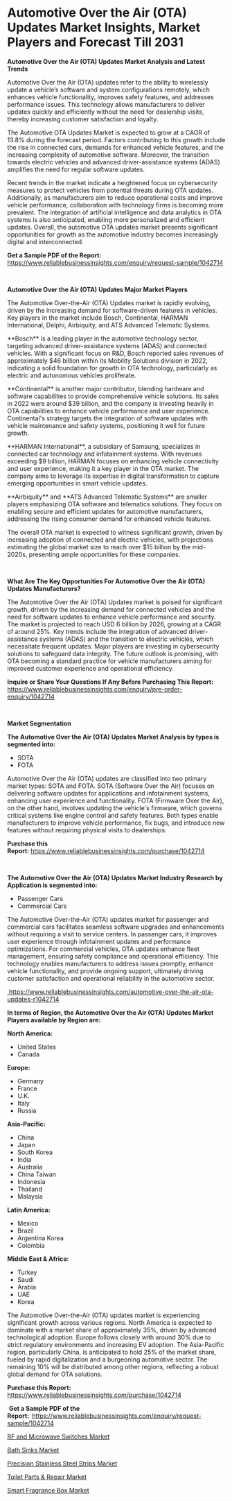 <p><h1>Automotive Over the Air (OTA) Updates Market Insights, Market Players and Forecast Till 2031</h1></p><p><strong>Automotive Over the Air (OTA) Updates Market Analysis and Latest Trends</strong></p>
<p><p>Automotive Over the Air (OTA) updates refer to the ability to wirelessly update a vehicle’s software and system configurations remotely, which enhances vehicle functionality, improves safety features, and addresses performance issues. This technology allows manufacturers to deliver updates quickly and efficiently without the need for dealership visits, thereby increasing customer satisfaction and loyalty.</p><p>The Automotive OTA Updates Market is expected to grow at a CAGR of 13.8% during the forecast period. Factors contributing to this growth include the rise in connected cars, demands for enhanced vehicle features, and the increasing complexity of automotive software. Moreover, the transition towards electric vehicles and advanced driver-assistance systems (ADAS) amplifies the need for regular software updates.</p><p>Recent trends in the market indicate a heightened focus on cybersecurity measures to protect vehicles from potential threats during OTA updates. Additionally, as manufacturers aim to reduce operational costs and improve vehicle performance, collaboration with technology firms is becoming more prevalent. The integration of artificial intelligence and data analytics in OTA systems is also anticipated, enabling more personalized and efficient updates. Overall, the automotive OTA updates market presents significant opportunities for growth as the automotive industry becomes increasingly digital and interconnected.</p></p>
<p><strong>Get a Sample PDF of the Report:&nbsp;</strong> <a href="https://www.reliablebusinessinsights.com/enquiry/request-sample/1042714?utm_campaign=63&utm_medium=2&utm_source=Github&utm_content=ia&utm_term=11102024&utm_id=automotive-over-the-air-ota-updates">https://www.reliablebusinessinsights.com/enquiry/request-sample/1042714</a></p>
<p>&nbsp;</p>
<p><strong>Automotive Over the Air (OTA) Updates Major Market Players</strong></p>
<p><p>The Automotive Over-the-Air (OTA) Updates market is rapidly evolving, driven by the increasing demand for software-driven features in vehicles. Key players in the market include Bosch, Continental, HARMAN International, Delphi, Airbiquity, and ATS Advanced Telematic Systems.</p><p>**Bosch** is a leading player in the automotive technology sector, targeting advanced driver-assistance systems (ADAS) and connected vehicles. With a significant focus on R&D, Bosch reported sales revenues of approximately $46 billion within its Mobility Solutions division in 2022, indicating a solid foundation for growth in OTA technology, particularly as electric and autonomous vehicles proliferate.</p><p>**Continental** is another major contributor, blending hardware and software capabilities to provide comprehensive vehicle solutions. Its sales in 2022 were around $39 billion, and the company is investing heavily in OTA capabilities to enhance vehicle performance and user experience. Continental's strategy targets the integration of software updates with vehicle maintenance and safety systems, positioning it well for future growth.</p><p>**HARMAN International**, a subsidiary of Samsung, specializes in connected car technology and infotainment systems. With revenues exceeding $9 billion, HARMAN focuses on enhancing vehicle connectivity and user experience, making it a key player in the OTA market. The company aims to leverage its expertise in digital transformation to capture emerging opportunities in smart vehicle updates.</p><p>**Airbiquity** and **ATS Advanced Telematic Systems** are smaller players emphasizing OTA software and telematics solutions. They focus on enabling secure and efficient updates for automotive manufacturers, addressing the rising consumer demand for enhanced vehicle features.</p><p>The overall OTA market is expected to witness significant growth, driven by increasing adoption of connected and electric vehicles, with projections estimating the global market size to reach over $15 billion by the mid-2020s, presenting ample opportunities for these companies.</p></p>
<p>&nbsp;</p>
<p><strong>What Are The Key Opportunities For Automotive Over the Air (OTA) Updates Manufacturers?</strong></p>
<p><p>The Automotive Over the Air (OTA) Updates market is poised for significant growth, driven by the increasing demand for connected vehicles and the need for software updates to enhance vehicle performance and security. The market is projected to reach USD 6 billion by 2026, growing at a CAGR of around 25%. Key trends include the integration of advanced driver-assistance systems (ADAS) and the transition to electric vehicles, which necessitate frequent updates. Major players are investing in cybersecurity solutions to safeguard data integrity. The future outlook is promising, with OTA becoming a standard practice for vehicle manufacturers aiming for improved customer experience and operational efficiency.</p></p>
<p><strong>Inquire or Share Your Questions If Any Before Purchasing This Report:</strong> <a href="https://www.reliablebusinessinsights.com/enquiry/pre-order-enquiry/1042714?utm_campaign=63&utm_medium=2&utm_source=Github&utm_content=ia&utm_term=11102024&utm_id=automotive-over-the-air-ota-updates">https://www.reliablebusinessinsights.com/enquiry/pre-order-enquiry/1042714</a></p>
<p>&nbsp;</p>
<p><strong>Market Segmentation</strong></p>
<p><strong>The Automotive Over the Air (OTA) Updates Market Analysis by types is segmented into:</strong></p>
<p><ul><li>SOTA</li><li>FOTA</li></ul></p>
<p><p>Automotive Over the Air (OTA) updates are classified into two primary market types: SOTA and FOTA. SOTA (Software Over the Air) focuses on delivering software updates for applications and infotainment systems, enhancing user experience and functionality. FOTA (Firmware Over the Air), on the other hand, involves updating the vehicle's firmware, which governs critical systems like engine control and safety features. Both types enable manufacturers to improve vehicle performance, fix bugs, and introduce new features without requiring physical visits to dealerships.</p></p>
<p><strong>Purchase this Report:&nbsp;</strong><a href="https://www.reliablebusinessinsights.com/purchase/1042714?utm_campaign=63&utm_medium=2&utm_source=Github&utm_content=ia&utm_term=11102024&utm_id=automotive-over-the-air-ota-updates">https://www.reliablebusinessinsights.com/purchase/1042714</a></p>
<p>&nbsp;</p>
<p><strong>The Automotive Over the Air (OTA) Updates Market Industry Research by Application is segmented into:</strong></p>
<p><ul><li>Passenger Cars</li><li>Commercial Cars</li></ul></p>
<p><p>The Automotive Over-the-Air (OTA) updates market for passenger and commercial cars facilitates seamless software upgrades and enhancements without requiring a visit to service centers. In passenger cars, it improves user experience through infotainment updates and performance optimizations. For commercial vehicles, OTA updates enhance fleet management, ensuring safety compliance and operational efficiency. This technology enables manufacturers to address issues promptly, enhance vehicle functionality, and provide ongoing support, ultimately driving customer satisfaction and operational reliability in the automotive sector.</p></p>
<p><a href="https://www.reliablebusinessinsights.com/automotive-over-the-air-ota-updates-r1042714?utm_campaign=63&utm_medium=2&utm_source=Github&utm_content=ia&utm_term=11102024&utm_id=automotive-over-the-air-ota-updates">&nbsp;https://www.reliablebusinessinsights.com/automotive-over-the-air-ota-updates-r1042714</a></p>
<p><strong>In terms of Region, the Automotive Over the Air (OTA) Updates Market Players available by Region are:</strong></p>
<p>
    <p> <strong> North America: </strong>
        <ul>
            <li>United States</li>
            <li>Canada</li>
        </ul>
        </p> 
    <p> <strong> Europe: </strong>
        <ul>
            <li>Germany</li>
            <li>France</li>
            <li>U.K.</li>
            <li>Italy</li>
            <li>Russia</li>
        </ul>
        </p> 
    <p> <strong> Asia-Pacific: </strong>
        <ul>
            <li>China</li>
            <li>Japan</li>
            <li>South Korea</li>
            <li>India</li>
            <li>Australia</li>
            <li>China Taiwan</li>
            <li>Indonesia</li>
            <li>Thailand</li>
            <li>Malaysia</li>
        </ul>
        </p> 
    <p> <strong> Latin America: </strong>
        <ul>
            <li>Mexico</li>
            <li>Brazil</li>
            <li>Argentina Korea</li>
            <li>Colombia</li>
        </ul>
        </p> 
    <p> <strong> Middle East & Africa: </strong>
        <ul>
            <li>Turkey</li>
            <li>Saudi</li>
            <li>Arabia</li>
            <li>UAE</li>
            <li>Korea</li>
        </ul>
    </p>
    </p>
<p><p>The Automotive Over-the-Air (OTA) updates market is experiencing significant growth across various regions. North America is expected to dominate with a market share of approximately 35%, driven by advanced technological adoption. Europe follows closely with around 30% due to strict regulatory environments and increasing EV adoption. The Asia-Pacific region, particularly China, is anticipated to hold 25% of the market share, fueled by rapid digitalization and a burgeoning automotive sector. The remaining 10% will be distributed among other regions, reflecting a robust global demand for OTA solutions.</p></p>
<p><strong>Purchase this Report: </strong><a href="https://www.reliablebusinessinsights.com/purchase/1042714?utm_campaign=63&utm_medium=2&utm_source=Github&utm_content=ia&utm_term=11102024&utm_id=automotive-over-the-air-ota-updates">https://www.reliablebusinessinsights.com/purchase/1042714</a></p>
<p>&nbsp;<strong>Get a Sample PDF of the Report:&nbsp;&nbsp;</strong><a href="https://www.reliablebusinessinsights.com/enquiry/request-sample/1042714?utm_campaign=63&utm_medium=2&utm_source=Github&utm_content=ia&utm_term=11102024&utm_id=automotive-over-the-air-ota-updates">https://www.reliablebusinessinsights.com/enquiry/request-sample/1042714</a></p>
<p><strong></strong></p>
<p><p><a href="https://www.linkedin.com/pulse/rf-microwave-switches-market-segmentation-in-depth-analysis-zkzle?utm_campaign=63&utm_medium=2&utm_source=Github&utm_content=ia&utm_term=11102024&utm_id=automotive-over-the-air-ota-updates">RF and Microwave Switches Market</a></p><p><a href="https://issuu.com/reportprime-2/docs/bath-sinks-market-size-2030.pptx_26225a87a97045?utm_campaign=63&utm_medium=2&utm_source=Github&utm_content=ia&utm_term=11102024&utm_id=automotive-over-the-air-ota-updates">Bath Sinks Market</a></p><p><a href="https://www.linkedin.com/pulse/precision-stainless-steel-strips-market-global-regional-analysis-xhwec?utm_campaign=63&utm_medium=2&utm_source=Github&utm_content=ia&utm_term=11102024&utm_id=automotive-over-the-air-ota-updates">Precision Stainless Steel Strips Market</a></p><p><a href="https://issuu.com/reportprime-2/docs/toilet-parts-repair-market-size-203_397fa8bd64a70c?utm_campaign=63&utm_medium=2&utm_source=Github&utm_content=ia&utm_term=11102024&utm_id=automotive-over-the-air-ota-updates">Toilet Parts & Repair Market</a></p><p><a href="https://www.linkedin.com/pulse/global-smart-fragrance-box-industry-analysis-report-market-h1ooe?utm_campaign=63&utm_medium=2&utm_source=Github&utm_content=ia&utm_term=11102024&utm_id=automotive-over-the-air-ota-updates">Smart Fragrance Box Market</a></p></p>